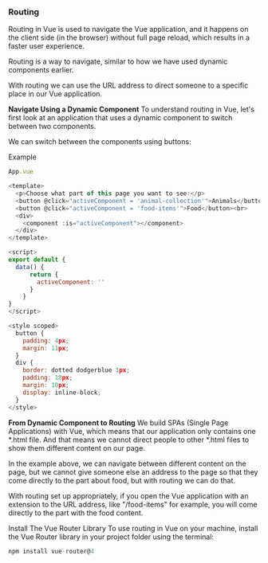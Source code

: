 ### Routing

Routing in Vue is used to navigate the Vue application, and it happens on the client side (in the browser) without full page reload, which results in a faster user experience.

Routing is a way to navigate, similar to how we have used dynamic components earlier.

With routing we can use the URL address to direct someone to a specific place in our Vue application.


**Navigate Using a Dynamic Component**
To understand routing in Vue, let's first look at an application that uses a dynamic component to switch between two components.

We can switch between the components using buttons:

Example


``` js
App.vue

<template>
  <p>Choose what part of this page you want to see:</p>
  <button @click="activeComponent = 'animal-collection'">Animals</button>
  <button @click="activeComponent = 'food-items'">Food</button><br>
  <div>
    <component :is="activeComponent"></component>
  </div>
</template>

<script>
export default {
  data() {
      return {
        activeComponent: ''
      }
    }
}
</script>

<style scoped>
  button {
    padding: 4px;
    margin: 11px;
  }
  div {
    border: dotted dodgerblue 1px;
    padding: 18px;
    margin: 10px;
    display: inline-block;
  }
</style>
```



**From Dynamic Component to Routing**
We build SPAs (Single Page Applications) with Vue, which means that our application only contains one *.html file. And that means we cannot direct people to other *.html files to show them different content on our page.

In the example above, we can navigate between different content on the page, but we cannot give someone else an address to the page so that they come directly to the part about food, but with routing we can do that.

With routing set up appropriately, if you open the Vue application with an extension to the URL address, like "/food-items" for example, you will come directly to the part with the food content.

Install The Vue Router Library
To use routing in Vue on your machine, install the Vue Router library in your project folder using the terminal:

``` js
npm install vue-router@4
```